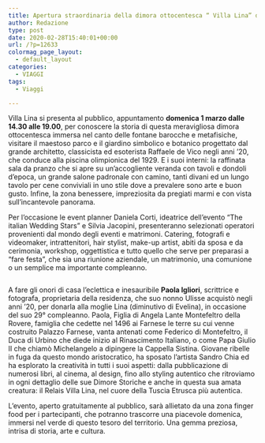 ```yaml
---
title: Apertura straordinaria della dimora ottocentesca “ Villa Lina” di Ronciglione
author: Redazione
type: post
date: 2020-02-28T15:40:01+00:00
url: /?p=12633
colormag_page_layout:
  - default_layout
categories:
  - VIAGGI
tags:
  - Viaggi

---
```

Villa Lina si presenta al pubblico, appuntamento **domenica 1 marzo dalle 14.30 alle 19.00**, per conoscere la storia di questa meravigliosa dimora ottocentesca immersa nel canto delle fontane barocche e metafisiche, visitare il maestoso parco e il giardino simbolico e botanico progettato dal grande architetto, classicista ed esoterista Raffaele de Vico negli anni ’20, che conduce alla piscina olimpionica del 1929. E i suoi interni: la raffinata sala da pranzo che si apre su un’accogliente veranda con tavoli e dondoli d’epoca, un grande salone padronale con camino, tanti divani ed un lungo tavolo per cene conviviali in uno stile dove a prevalere sono arte e buon gusto. Infine, la zona benessere, impreziosita da pregiati marmi e con vista sull’incantevole panorama.

  
Per l’occasione le event planner Daniela Corti, ideatrice dell’evento “The italian Wedding Stars” e Silvia Jacopini, presenteranno selezionati operatori provenienti dal mondo degli eventi e matrimoni. Catering, fotografi e videomaker, intrattenitori, hair stylist, make-up artist, abiti da sposa e da cerimonia, workshop, oggettistica e tutto quello che serve per preparasi a “fare festa”, che sia una riunione aziendale, un matrimonio, una comunione o un semplice ma importante compleanno.<figure class="wp-block-image size-large">

<img decoding="async" src="https://progressonline.it/wp-content/uploads/2020/02/villa-lina-1.jpg" alt="" class="wp-image-12634" /> </figure> 

  
A fare gli onori di casa l’eclettica e inesauribile **Paola Igliori**, scrittrice e fotografa, proprietaria della residenza, che suo nonno Ulisse acquistò negli anni ’20, per donarla alla moglie Lina (diminutivo di Evelina), in occasione del suo 29° compleanno. Paola, Figlia di Angela Lante Montefeltro della Rovere, famiglia che cedette nel 1496 ai Farnese le terre su cui venne costruito Palazzo Farnese, vanta antenati come Federico di Montefeltro, il Duca di Urbino che diede inizio al Rinascimento Italiano, o come Papa Giulio II che chiamò Michelangelo a dipingere la Cappella Sistina. Giovane ribelle in fuga da questo mondo aristocratico, ha sposato l’artista Sandro Chia ed ha esplorato la creatività in tutti i suoi aspetti: dalla pubblicazione di numerosi libri, al cinema, al design, fino allo styling autentico che ritroviamo in ogni dettaglio delle sue Dimore Storiche e anche in questa sua amata creatura: il Relais Villa Lina, nel cuore della Tuscia Etrusca più autentica.

  
L’evento, aperto gratuitamente al pubblico, sarà allietato da una zona finger food per i partecipanti, che potranno trascorre una piacevole domenica, immersi nel verde di questo tesoro del territorio. Una gemma preziosa, intrisa di storia, arte e cultura.